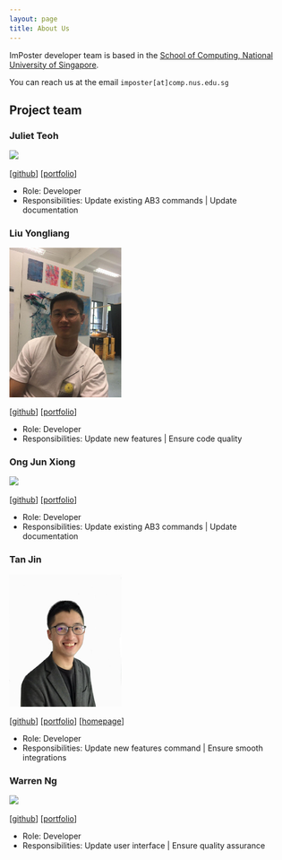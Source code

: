 ```yaml
---
layout: page
title: About Us
---
```


ImPoster developer team is based in the [School of Computing, National University of Singapore](http://www.comp.nus.edu.sg).

You can reach us at the email `imposter[at]comp.nus.edu.sg`

## Project team

### Juliet Teoh

<img src="images/julietteoh.png" width="200px">

[[github](http://github.com/JulietTeoh)]
[[portfolio](team/julietteoh.md)]

* Role: Developer
* Responsibilities: Update existing AB3 commands | Update documentation

### Liu Yongliang

<img src="images/yongliang.png" width="200px">

[[github](http://github.com/tlylt)]
[[portfolio](team/yongliang.md)]

* Role: Developer
* Responsibilities: Update new features | Ensure code quality

### Ong Jun Xiong

<img src="images/johndoe.png" width="200px">

[[github](http://github.com/ong6)] 
[[portfolio](team/ong6.md)]

* Role: Developer
* Responsibilities: Update existing AB3 commands | Update documentation

### Tan Jin

<img src="images/tjtanjin.png" width="200px">

[[github](http://github.com/tjtanjin)]
[[portfolio](team/tjtanjin.md)]
[[homepage](https://tjtanjin.com/)]

* Role: Developer
* Responsibilities: Update new features command | Ensure smooth integrations

### Warren Ng

<img src="images/johndoe.png" width="200px">

[[github](http://github.com/nightraven49)]
[[portfolio](team/nightraven49.md)]

* Role: Developer
* Responsibilities: Update user interface | Ensure quality assurance

